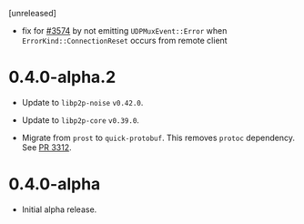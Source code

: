 [unreleased]

-   fix for [#3574](https://github.com/libp2p/rust-libp2p/issues/3574) by not emitting `UDPMuxEvent::Error` when `ErrorKind::ConnectionReset` occurs from remote client

# 0.4.0-alpha.2

-   Update to `libp2p-noise` `v0.42.0`.

-   Update to `libp2p-core` `v0.39.0`.

-   Migrate from `prost` to `quick-protobuf`. This removes `protoc` dependency. See [PR 3312].

[pr 3312]: https://github.com/libp2p/rust-libp2p/pull/3312

# 0.4.0-alpha

-   Initial alpha release.
